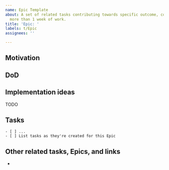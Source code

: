 ```yaml
---
name: Epic Template
about: A set of related tasks contributing towards specific outcome, comprising of
  more than 1 week of work.
title: 'Epic: '
labels: t/Epic
assignees: ''

---
```


## Motivation

<!--
Why is this worthwhile?

Provide any relevant context, either written here or with links to slack, other issues, etc.
-->

## DoD

<!--
DoD = "definition of done".

Put any ideas you have for how the changes should look *externally* - i.e. to a
user of the system or component that needs changing. For each idea, give the
DoD: "what external changes need to be made for the feature to be complete?"
-->


## Implementation ideas

<!--
If you have ideas about how the feature could be implemented, please share!

If not, leave this section here so that it can be filled in by others.
-->

TODO


## Tasks

```[tasklist]
- [ ] ...
- [ ] List tasks as they're created for this Epic
```


## Other related tasks, Epics, and links

-
